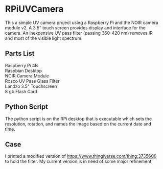 # RPiUVCamera
This a simple UV camera project using a Raspberry Pi and the NOIR camera module v2. A 3.5" touch screen provides display and interface for the camera. An inexpensive UV pass filter (passing 360-420 nm) removes IR and most of the visible light spectrum. 

## Parts List
Raspberry Pi 4B<br/>
Raspbian Desktop<br/>
NOIR Camera Module<br/>
Rosco UV Pass Glass Filter<br/>
Landzo 3.5" Touchscreen<br/>
8 gb Flash Card<br/>

## Python Script
The python script is on the RPi desktop that is executable which sets the resolution, rotation, and names the image based on the current date and time.

## Case
I printed a modified version of https://www.thingiverse.com/thing:3735600 to hold the filter. My current version is in need of some major refinement. 
